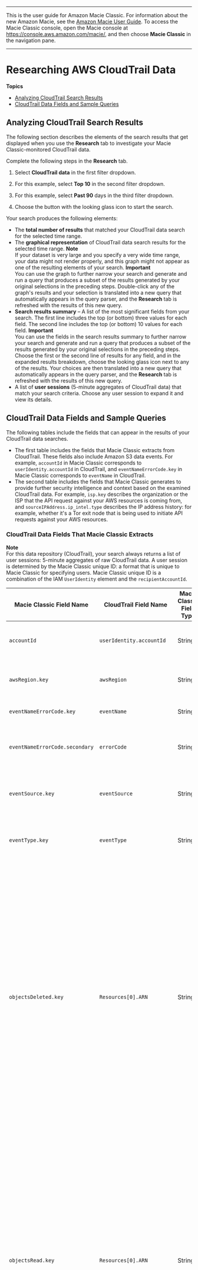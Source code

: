 --------

This is the user guide for Amazon Macie Classic\. For information about the new Amazon Macie, see the [Amazon Macie User Guide](https://docs.aws.amazon.com/macie/latest/user/)\. To access the Macie Classic console, open the Macie console at [https://console\.aws\.amazon\.com/macie/](https://console.aws.amazon.com/macie/), and then choose **Macie Classic** in the navigation pane\.

--------

# Researching AWS CloudTrail Data<a name="cloudtraildata"></a>

**Topics**
+ [Analyzing CloudTrail Search Results](#cloudtrailsearchresults)
+ [CloudTrail Data Fields and Sample Queries](#cloudtrailfields)

## Analyzing CloudTrail Search Results<a name="cloudtrailsearchresults"></a>

The following section describes the elements of the search results that get displayed when you use the **Research** tab to investigate your Macie Classic\-monitored CloudTrail data\.

Complete the following steps in the **Research** tab\.

1. Select **CloudTrail data** in the first filter dropdown\.

1. For this example, select **Top 10** in the second filter dropdown\.

1. For this example, select **Past 90** days in the third filter dropdown\.

1. Choose the button with the looking glass icon to start the search\.

Your search produces the following elements:
+ The **total number of results** that matched your CloudTrail data search for the selected time range\.
+ The **graphical representation** of CloudTrail data search results for the selected time range\. 
**Note**  
If your dataset is very large and you specify a very wide time range, your data might not render properly, and this graph might not appear as one of the resulting elements of your search\.
**Important**  
You can use the graph to further narrow your search and generate and run a query that produces a subset of the results generated by your original selections in the preceding steps\. Double\-click any of the graph's results and your selection is translated into a new query that automatically appears in the query parser, and the **Research** tab is refreshed with the results of this new query\. 
+ **Search results summary** – A list of the most significant fields from your search\. The first line includes the top \(or bottom\) three values for each field\. The second line includes the top \(or bottom\) 10 values for each field\. 
**Important**  
You can use the fields in the search results summary to further narrow your search and generate and run a query that produces a subset of the results generated by your original selections in the preceding steps\. Choose the first or the second line of results for any field, and in the expanded results breakdown, choose the looking glass icon next to any of the results\. Your choices are then translated into a new query that automatically appears in the query parser, and the **Research** tab is refreshed with the results of this new query\.
+ A list of **user sessions** \(5\-minute aggregates of CloudTrail data\) that match your search criteria\. Choose any user session to expand it and view its details\. 

## CloudTrail Data Fields and Sample Queries<a name="cloudtrailfields"></a>

The following tables include the fields that can appear in the results of your CloudTrail data searches\.
+ The first table includes the fields that Macie Classic extracts from CloudTrail\. These fields also include Amazon S3 data events\. For example, `accountId` in Macie Classic corresponds to `userIdentity.accountId` in CloudTrail, and `eventNameErrorCode.key` in Macie Classic corresponds to `eventName` in CloudTrail\. 
+ The second table includes the fields that Macie Classic generates to provide further security intelligence and context based on the examined CloudTrail data\. For example, `isp.key` describes the organization or the ISP that the API request against your AWS resources is coming from, and `sourceIPAddress.ip_intel.type` describes the IP address history: for example, whether it's a Tor exit node that is being used to initiate API requests against your AWS resources\. 

### CloudTrail Data Fields That Macie Classic Extracts<a name="cloudtrailfields_extracted"></a>

**Note**  
For this data repository \(CloudTrail\), your search always returns a list of user sessions: 5\-minute aggregates of raw CloudTrail data\. A user session is determined by the Macie Classic unique ID: a format that is unique to Macie Classic for specifying users\. Macie Classic unique ID is a combination of the IAM `UserIdentity` element and the `recipientAccountId`\. 


| Macie Classic Field Name | CloudTrail Field Name | Macie Classic Field Type | Description | Example Search Query | 
| --- | --- | --- | --- | --- | 
| `accountId` | `userIdentity.accountId` | String | The Amazon Web Services account ID\.  | Search for user sessions with accesses related to a particular account:  [\[See the AWS documentation website for more details\]](http://docs.aws.amazon.com/macie/latest/userguide/cloudtraildata.html)  | 
| `awsRegion.key` | `awsRegion` | String | The AWS Region that the request is made to\.  | Search for user sessions with any AWS API calls by Region:  [\[See the AWS documentation website for more details\]](http://docs.aws.amazon.com/macie/latest/userguide/cloudtraildata.html)  | 
| `eventNameErrorCode.key` | `eventName` | String |  The event name that resulted in the returned \(if any\) error code\.   |  [\[See the AWS documentation website for more details\]](http://docs.aws.amazon.com/macie/latest/userguide/cloudtraildata.html)  | 
| `eventNameErrorCode.secondary` | `errorCode` | String | The error code returned after an unsuccessful API request\.  | Search for user sessions with any `AccessDenied` error across all CloudTrail API events:  [\[See the AWS documentation website for more details\]](http://docs.aws.amazon.com/macie/latest/userguide/cloudtraildata.html)  | 
| `eventSource.key` | `eventSource` | String | The service that the request was made to\.  | Search for user sessions with any API calls of a particular AWS service:  [\[See the AWS documentation website for more details\]](http://docs.aws.amazon.com/macie/latest/userguide/cloudtraildata.html)  | 
| `eventType.key` | `eventType` | String | The type of the event that generated the event record \(for example, `AwsApiCall`, `AwsServiceEvent`, or `AwsConsoleSignIn`\)\.   | Search for user sessions with any AWS API calls of a particular `eventType`:  [\[See the AWS documentation website for more details\]](http://docs.aws.amazon.com/macie/latest/userguide/cloudtraildata.html)  | 
| `objectsDeleted.key` | `Resources[0].ARN` | String | A list of S3 objects ARNs, S3 bucket ARNs, or prefix ARNs that were part of a `DeleteObject` or `DeleteObjects` API call\.  When you delete an S3 bucket, both `DeleteBucket` and `DeleteObjects` APIs are called\. The aggregate record with the `DeleteObjects` call lists the deleted bucket or prefix, not all the individual objects that were deleted\.   Objects that are part of a failed `DeleteObject` or `DeleteObjects` API call are also added to the aggregate record of `objectsDeleted.key`\.   A user session returning the results of a search against `objectsDeleted.key` has a maximum limit of 250 records\.   |  Search for all objects deleted from a particular bucket or prefix:  [\[See the AWS documentation website for more details\]](http://docs.aws.amazon.com/macie/latest/userguide/cloudtraildata.html) Search for all `Delete` requests of a particular object that were made anonymously or by any user or role\.  [\[See the AWS documentation website for more details\]](http://docs.aws.amazon.com/macie/latest/userguide/cloudtraildata.html) Search for user sessions that contain both a `DeleteObject:AccessDenied` and any attempt to delete a particular sensitive object, bucket, or prefix\.  [\[See the AWS documentation website for more details\]](http://docs.aws.amazon.com/macie/latest/userguide/cloudtraildata.html) Search for user sessions that contain both an attempt \(or attempts\) to delete S3 objects from outside AWS and any attempt to delete a particular sensitive object, bucket, or prefix:  [\[See the AWS documentation website for more details\]](http://docs.aws.amazon.com/macie/latest/userguide/cloudtraildata.html) Search for anonymous delete requests of a known sensitive object:  [\[See the AWS documentation website for more details\]](http://docs.aws.amazon.com/macie/latest/userguide/cloudtraildata.html)  | 
| `objectsRead.key` | `Resources[0].ARN` | String | A list of S3 object ARNs that were part of a `GetObject` API call\.  Objects that are part of a failed `GetObject` API call are also added to the aggregate record of `objectsRead.key`\.   A user session that returns the results of a search against `objectsRead.key` has a maximum limit of 250 records\.   |  Search for user sessions with all objects read from a particular bucket or prefix:  [\[See the AWS documentation website for more details\]](http://docs.aws.amazon.com/macie/latest/userguide/cloudtraildata.html) Search for all access attempts of a particular object made either anonymously or by any user or role\.  [\[See the AWS documentation website for more details\]](http://docs.aws.amazon.com/macie/latest/userguide/cloudtraildata.html)  Search for user sessions that contain both a `GetObject:AccessDenied` and any attempt to read a particular sensitive object, bucket, or prefix\.  [\[See the AWS documentation website for more details\]](http://docs.aws.amazon.com/macie/latest/userguide/cloudtraildata.html) Search for user sessions that contain both an attempt \(or attempts\) to read S3 objects from outside AWS and any attempt to read a particular sensitive object, bucket, or prefix:  [\[See the AWS documentation website for more details\]](http://docs.aws.amazon.com/macie/latest/userguide/cloudtraildata.html) Search for anonymous read accesses to a known sensitive object or bucket:  [\[See the AWS documentation website for more details\]](http://docs.aws.amazon.com/macie/latest/userguide/cloudtraildata.html)  | 
| `objectsWritten.key` | `Resources[0].ARN` | String | A list of S3 object ARNs that were part of a `PutObject`, `CopyObject`, or `CompleteMultipartUpload` API call\.  Objects that are part of a failed `PutObject` API call are also added to the aggregate record of `objectsWritten.key`\.   A user session that returns the results of a search against `objectsWritten.key` has a maximum limit of 250 records\.   |  Search for user sessions with all objects written to a particular bucket:  [\[See the AWS documentation website for more details\]](http://docs.aws.amazon.com/macie/latest/userguide/cloudtraildata.html) Search for user sessions with all write requests of a particular object made either anonymously or by any user or role:  [\[See the AWS documentation website for more details\]](http://docs.aws.amazon.com/macie/latest/userguide/cloudtraildata.html) Search for user sessions that contain both a `PutObject:AccessDenied` and any attempt to read a particular sensitive object, bucket, or prefix\.  [\[See the AWS documentation website for more details\]](http://docs.aws.amazon.com/macie/latest/userguide/cloudtraildata.html) Search for user sessions that contain both an attempt \(or attempts\) to write S3 objects from outside AWS and any attempt to write a particular sensitive object, bucket, or prefix:  [\[See the AWS documentation website for more details\]](http://docs.aws.amazon.com/macie/latest/userguide/cloudtraildata.html) Search for anonymous write requests to a sensitive object or bucket:  [\[See the AWS documentation website for more details\]](http://docs.aws.amazon.com/macie/latest/userguide/cloudtraildata.html)  | 
| `principalId` | `userIdentity.principalId` | String | The IAM principal ID\.   When an assumed role makes a request, the session name is removed from the principal ID\.   | Search for user sessions with access requests from a particular principal ID:  [\[See the AWS documentation website for more details\]](http://docs.aws.amazon.com/macie/latest/userguide/cloudtraildata.html)  | 
| `recipientAccountId` | `recipientAccountId` | String | The account ID that received the CloudTrail event\.   |  Search for all activity in a particular account: [\[See the AWS documentation website for more details\]](http://docs.aws.amazon.com/macie/latest/userguide/cloudtraildata.html) Search for anonymous access requests to a particular account:  [\[See the AWS documentation website for more details\]](http://docs.aws.amazon.com/macie/latest/userguide/cloudtraildata.html)  | 
| `resourceOwnerAccountIds.key` | `Resources[1].accountId` | String | List of AWS resource owners\. An example is a list of account IDs that own an S3 object or bucket\.   | Search for activity against resources owned by a particular account:  [\[See the AWS documentation website for more details\]](http://docs.aws.amazon.com/macie/latest/userguide/cloudtraildata.html)  | 
| `resources.key` | `Resources[0].accountId` | String | List of resources \(S3 buckets only\) associated with the CloudTrail events in the user session\.   |  Search for access requests to a particular S3 bucket: [\[See the AWS documentation website for more details\]](http://docs.aws.amazon.com/macie/latest/userguide/cloudtraildata.html) Search for anonymous access requests to a known sensitive bucket: [\[See the AWS documentation website for more details\]](http://docs.aws.amazon.com/macie/latest/userguide/cloudtraildata.html)  | 
| `sessionName.key` | `userIdentity.principalId` | String |  The identifier for the assumed role session\. When an assumed role makes a request, the session name is removed from the principal ID and is assigned as a value to `sessionName.key`\. When an identity other than an assumed role makes a request, `sessionName.key` is set to `None`\. |  Search for assumed role access requests from session name `examplesession-cli`:  [\[See the AWS documentation website for more details\]](http://docs.aws.amazon.com/macie/latest/userguide/cloudtraildata.html) Search for EC2 instance IDs in session names:  [\[See the AWS documentation website for more details\]](http://docs.aws.amazon.com/macie/latest/userguide/cloudtraildata.html) Search for assumed role access requests to a role from a `sessionName` other than `examplesession-cli` using regex negation:  [\[See the AWS documentation website for more details\]](http://docs.aws.amazon.com/macie/latest/userguide/cloudtraildata.html)  | 
| `sourceARN` | `userIdentity.arn`  | String | The ARN used to make the request\.  When an assumed role makes a request, the session name is removed from `sourceARN`\.   |  Search for user sessions with access requests from a particular ARN:  [\[See the AWS documentation website for more details\]](http://docs.aws.amazon.com/macie/latest/userguide/cloudtraildata.html)  | 
| `sourceIPAddress.key` | `sourceIPAddress`  | String | The IP address that the request was made from\.   A user session that returns the results of a search against `sourceIPAddress.key` has a maximum limit of 60,000 records\.   |  Search for user sessions with access requests from a particular source IP address:  [\[See the AWS documentation website for more details\]](http://docs.aws.amazon.com/macie/latest/userguide/cloudtraildata.html) Search through user sessions with source IP addresses using wildcards:  [\[See the AWS documentation website for more details\]](http://docs.aws.amazon.com/macie/latest/userguide/cloudtraildata.html) Search for user sessions with more than 10 `RunInstances` events and without any events requested by the `autoscaling` group:  [\[See the AWS documentation website for more details\]](http://docs.aws.amazon.com/macie/latest/userguide/cloudtraildata.html)  | 
| `userAgent.key` | `userAgent`  | String | A list of client user agent strings used to make the AWS API call\.  |  Search for user sessions with API calls made by Amazon S3:[\[See the AWS documentation website for more details\]](http://docs.aws.amazon.com/macie/latest/userguide/cloudtraildata.html)  | 
| `userIdentityType.key` | `userIdentity.type`   | String | A list of identity types in AWS\.  |  Search for user sessions with access requests by the root identity in an account: [\[See the AWS documentation website for more details\]](http://docs.aws.amazon.com/macie/latest/userguide/cloudtraildata.html)  | 

### Fields That Macie Classic Generates<a name="cloudtrailfields_macie-generated"></a>

**Note**  
For this data repository \(CloudTrail\), your search always returns a list of user sessions: 5\-minute aggregates of raw CloudTrail data\. A user session is determined by the Macie Classic unique ID: a format that is unique to Macie Classic for specifying users\. The Macie Classic unique ID is a combination of the IAM `UserIdentity` element and the `recipientAccountId`\. 


| Macie Classic Field Name | Macie Classic Field Type | Description | Example Search Query | 
| --- | --- | --- | --- | 
| `@timestamp` | Date | The start time of a user session\.  |  Search for user sessions with access requests after a specific time:  [\[See the AWS documentation website for more details\]](http://docs.aws.amazon.com/macie/latest/userguide/cloudtraildata.html) Search for user sessions with access requests between two time intervals: [\[See the AWS documentation website for more details\]](http://docs.aws.amazon.com/macie/latest/userguide/cloudtraildata.html)  | 
| `countLongLifeAccessToken` | Integer | A count of `GetSessionToken` API calls with a lifespan longer than the default 43,200 seconds\.  | Search for user sessions with a user or role creating a temporary access token with a longer than the default lifespan:  [\[See the AWS documentation website for more details\]](http://docs.aws.amazon.com/macie/latest/userguide/cloudtraildata.html)  | 
| `dcObjectsDeleted` | Integer | A count of unique S3 objects deleted in a user session\.  A user session that returns the results of a search against `dcObjectsDeleted` has a maximum limit of 250 entries\.    | Search for user sessions with more than 25 distinct objects deleted by an AWS user or a role:  [\[See the AWS documentation website for more details\]](http://docs.aws.amazon.com/macie/latest/userguide/cloudtraildata.html)  | 
| `dcObjectsRead` | Integer | A count of unique S3 objects read in a user session\.  A user session that returns the results of a search against `dcObjectsRead` has a maximum limit of 250 entries\.    |  Search for user sessions with more than 25 distinct objects read by an AWS user or a role: [\[See the AWS documentation website for more details\]](http://docs.aws.amazon.com/macie/latest/userguide/cloudtraildata.html) Search for more than 25 distinct objects read by an anonymous principal during a user session: [\[See the AWS documentation website for more details\]](http://docs.aws.amazon.com/macie/latest/userguide/cloudtraildata.html)  | 
| `dcObjectsWritten` | Integer | A count of unique S3 objects written in a user session\.  A user session that returns the results of a search against `dcObjectsWritten` has a maximum limit of 250 entries\.    | Search for user sessions with more than 25 distinct objects written by an AWS user or a role:  [\[See the AWS documentation website for more details\]](http://docs.aws.amazon.com/macie/latest/userguide/cloudtraildata.html)  | 
| `distinctEventName` | Integer | A count of unique event names that take place in a user session\.  | Search for user sessions with more than 25 unique API calls being made by a user or a role:  [\[See the AWS documentation website for more details\]](http://docs.aws.amazon.com/macie/latest/userguide/cloudtraildata.html)  | 
| `distinctSourceIPAddress` | Integer | A count of unique source IP addresses involved in activity that takes place in a user session\. The maximum value is 60,000\.  | Search for user sessions with more than 25 distinct source IP addresses observed for a user or a role:  [\[See the AWS documentation website for more details\]](http://docs.aws.amazon.com/macie/latest/userguide/cloudtraildata.html)  | 
| `distinctUserAgent` | Integer | A count of unique client user agents involved in activity that takes place in a user session\. The maximum value is 60,000\.  | Search for user sessions with more than 25 user agents observed for a user or a role:  [\[See the AWS documentation website for more details\]](http://docs.aws.amazon.com/macie/latest/userguide/cloudtraildata.html)  | 
| `eventNameErrorCode.compound` | String | A compound aggregation that summarizes each CloudTrail event name along with any error codes that are associated with the API Call\. The format is `EventName:ErrorCode` for the term value, which enables Macie Classic to associate an API event name with the error code, if any, that is returned\. If there is no error code for the event, the value is set only to the API name with no colon, for example: `PutObject`\.  |  Search for user sessions with `AccessDenied` error while attempting a `GetObject` call: [\[See the AWS documentation website for more details\]](http://docs.aws.amazon.com/macie/latest/userguide/cloudtraildata.html) Search for user sessions with any errors associated with `PutObject` calls: [\[See the AWS documentation website for more details\]](http://docs.aws.amazon.com/macie/latest/userguide/cloudtraildata.html)  | 
| `eventNameIsp.compound` | String | A compound aggregation that summarizes each CloudTrail event name along with the Internet Service Provider \(ISP\) that the request originated from\. The format is `EventName:ISP` for the term value, which enables Macie Classic to associate an API operation name with the ISP that it originated from\.  | Search for user sessions with `ConsoleLogin` calls from non\-AWS IPs using a regular expression:  [\[See the AWS documentation website for more details\]](http://docs.aws.amazon.com/macie/latest/userguide/cloudtraildata.html)  | 
| `eventNameIsp.secondary` | String | The ISP that the AWS API call was made from\.  | Search for user sessions with AWS API calls coming from outside Amazon IP addresses:  [\[See the AWS documentation website for more details\]](http://docs.aws.amazon.com/macie/latest/userguide/cloudtraildata.html)  | 
| `macieUniqueId` | String | A format that is unique to Macie Classic for specifying users\. The Macie Classic unique ID is a combination of the IAM `UserIdentity` element and the `recipientAccountId`\. For more information, see [Macie ClassicUniqueID](macie-users.md#macie-users-concepts)\.  | Search for user sessions with accesses from a particular role, user, or root account:  [\[See the AWS documentation website for more details\]](http://docs.aws.amazon.com/macie/latest/userguide/cloudtraildata.html)  | 
| `sourceIPAddress.ip_intel.type` | String | The IP intelligence category associated with a source IP address\.  |  Search for user sessions with all accesses from a Tor network: [\[See the AWS documentation website for more details\]](http://docs.aws.amazon.com/macie/latest/userguide/cloudtraildata.html) Search for user sessions with all accesses from threat intelligence input feeds: [\[See the AWS documentation website for more details\]](http://docs.aws.amazon.com/macie/latest/userguide/cloudtraildata.html)  | 
| `windowStartTimeInMillis` | Integer | The epoch timestamp for the start of a user session\.  | Search for user sessions whose first event time is greater than a given epoch time:  [\[See the AWS documentation website for more details\]](http://docs.aws.amazon.com/macie/latest/userguide/cloudtraildata.html)  | 
| `windowEndTimeInMillis` | Integer | The epoch timestamp for the end of a user session\.  | Search for user sessions whose last event time is less than a given epoch time:  [\[See the AWS documentation website for more details\]](http://docs.aws.amazon.com/macie/latest/userguide/cloudtraildata.html)  | 
| `ipLocation.key` | String | The IP geolocation \(city and country\) accessed by an identity that Macie Classic monitors\.  |  Search for user sessions with any AWS API call events originating in Los Angeles: [\[See the AWS documentation website for more details\]](http://docs.aws.amazon.com/macie/latest/userguide/cloudtraildata.html) Search for user session any AWS API call events originating from outside the United States: [\[See the AWS documentation website for more details\]](http://docs.aws.amazon.com/macie/latest/userguide/cloudtraildata.html)  | 
| `isp.key` | String | The ISP that the AWS API call originated from\.  | Search for user sessions with AWS API calls coming from outside Amazon IP addresses:  [\[See the AWS documentation website for more details\]](http://docs.aws.amazon.com/macie/latest/userguide/cloudtraildata.html)  | 